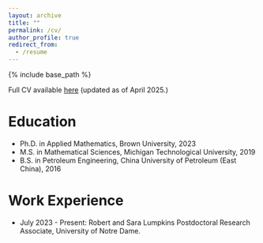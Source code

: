 ```yaml
---
layout: archive
title: ""
permalink: /cv/
author_profile: true
redirect_from:
  - /resume
---
```


{% include base_path %}

Full CV available [here](/files/ZiyaoXu_CV.pdf) (updated as of April 2025.)

Education
======
* Ph.D. in Applied Mathematics, Brown University, 2023
* M.S. in Mathematical Sciences, Michigan Technological University, 2019
* B.S. in Petroleum Engineering, China University of Petroleum (East China), 2016

Work Experience
======
* July 2023 - Present: Robert and Sara Lumpkins Postdoctoral Research Associate, University of Notre Dame.
